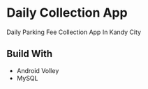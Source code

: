 # Daily Collection App
Daily Parking Fee Collection App In Kandy City 

## Build With

 - Android Volley
 - MySQL
 
 
